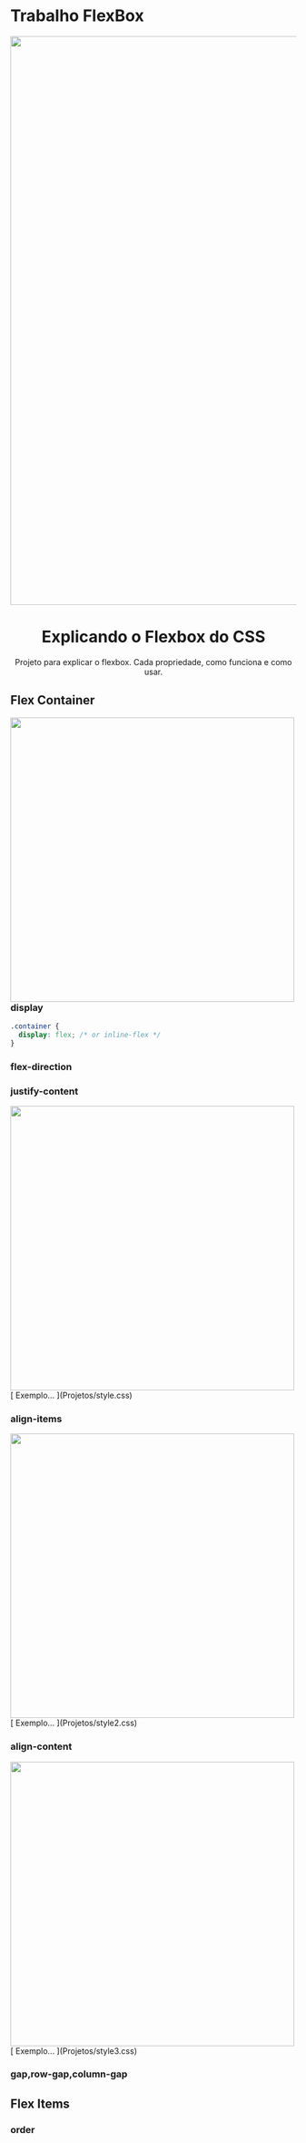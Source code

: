 # Trabalho FlexBox 
<div align="center">
<img src="https://github.com/user-attachments/assets/5a7d2c71-cbfb-44c7-bfa1-cf1665900bee" width="1000px">
</div>
<h1 align="center">Explicando o Flexbox do CSS</h1>
<p align="center"> Projeto para explicar o flexbox. Cada propriedade, como funciona e como usar.</p>

## Flex Container
<img style="float: left" src="https://github.com/user-attachments/assets/c8566934-388d-4e10-bba6-50307963cfc2" width="500px">

### display
```css
.container {
  display: flex; /* or inline-flex */
}
```
### flex-direction


### justify-content
<img src="https://github.com/user-attachments/assets/0bb6565b-ed41-4935-9442-5c76f63745a6" width="500px">
[ Exemplo... ](Projetos/style.css)

### align-items
<img  src="https://github.com/user-attachments/assets/cb099ff7-c4ac-4c38-b519-1c5890eb48e4" width="500px">
[ Exemplo... ](Projetos/style2.css)

### align-content
<img  src="https://github.com/user-attachments/assets/c39d49ae-b820-47b1-9a55-f92a1fb6c028" width="500px">
[ Exemplo... ](Projetos/style3.css)

### gap,row-gap,column-gap


## Flex Items 


### order





